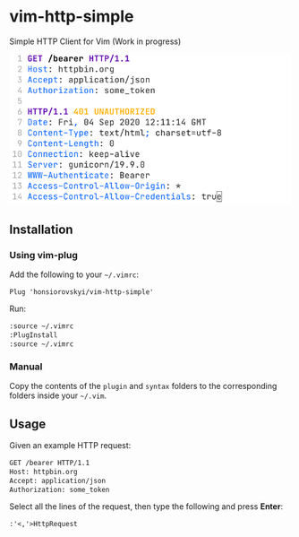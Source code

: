 # vim-http-simple
Simple HTTP Client for Vim (Work in progress)

![Screenshot](./doc/screenshot.png)

## Installation

### Using vim-plug

Add the following to your `~/.vimrc`:
```
Plug 'honsiorovskyi/vim-http-simple'
```

Run:
```
:source ~/.vimrc
:PlugInstall
:source ~/.vimrc
```

### Manual

Copy the contents of the `plugin` and `syntax` folders to the corresponding folders inside your `~/.vim`.

## Usage

Given an example HTTP request:
```
GET /bearer HTTP/1.1
Host: httpbin.org
Accept: application/json
Authorization: some_token
```

Select all the lines of the request, then type the following and press **Enter**:
```
:'<,'>HttpRequest
```
